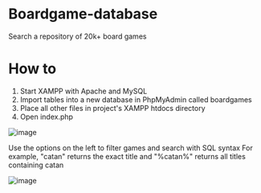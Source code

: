 # Boardgame-database
Search a repository of 20k+ board games

# How to
1. Start XAMPP with Apache and MySQL
2. Import tables into a new database in PhpMyAdmin called boardgames
3. Place all other files in project's XAMPP htdocs directory
4. Open index.php

![image](https://user-images.githubusercontent.com/13792933/147040521-742f08d5-ba8c-49d9-b2a8-932244f7eb58.png)


Use the options on the left to filter games and search with SQL syntax
For example, "catan" returns the exact title and "%catan%" returns all titles containing catan

![image](https://user-images.githubusercontent.com/13792933/147041642-162cd961-fd48-4a4d-a3ac-36f579759756.png)
